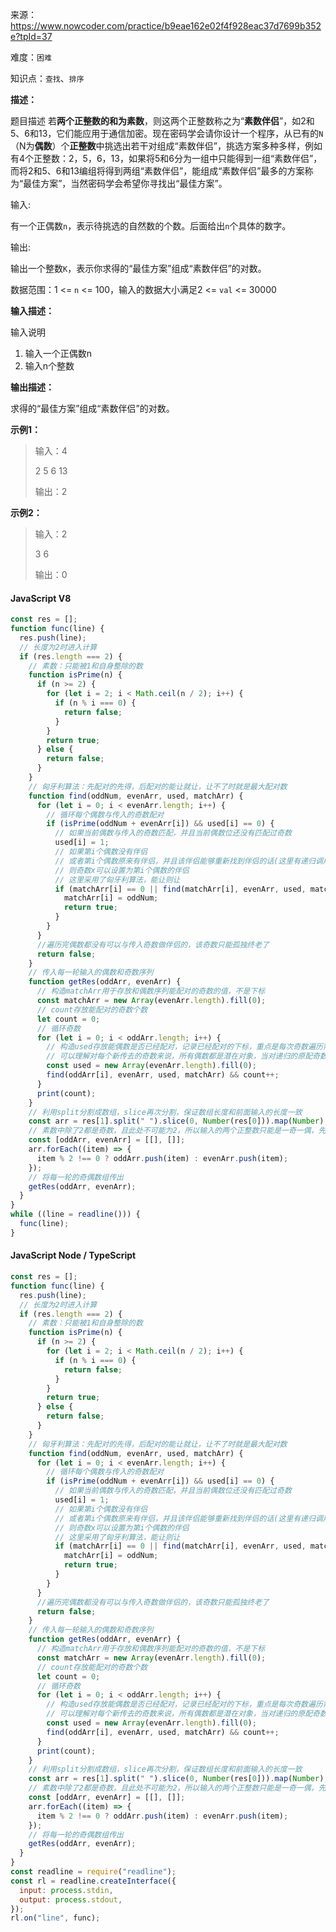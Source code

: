 来源：<https://www.nowcoder.com/practice/b9eae162e02f4f928eac37d7699b352e?tpId=37>

难度：`困难`

知识点：`查找`、`排序`

**描述：**

题目描述
若**两个正整数的和为素数**，则这两个正整数称之为“**素数伴侣**”，如2和5、6和13，它们能应用于通信加密。现在密码学会请你设计一个程序，从已有的`N`（N为**偶数**）个**正整数**中挑选出若干对组成“素数伴侣”，挑选方案多种多样，例如有4个正整数：2，5，6，13，如果将5和6分为一组中只能得到一组“素数伴侣”，而将2和5、6和13编组将得到两组“素数伴侣”，能组成“素数伴侣”最多的方案称为“最佳方案”，当然密码学会希望你寻找出“最佳方案”。

输入:

有一个正偶数`n`，表示待挑选的自然数的个数。后面给出`n`个具体的数字。

输出:

输出一个整数`K`，表示你求得的“最佳方案”组成“素数伴侣”的对数。

数据范围：1 <= `n` <= 100，输入的数据大小满足2 <= `val` <= 30000

**输入描述：**

输入说明

1. 输入一个正偶数n
2. 输入n个整数

**输出描述：**

求得的“最佳方案”组成“素数伴侣”的对数。

**示例1：**

> 输入：4
>
> 2 5 6 13
>
> 输出：2

**示例2：**

> 输入：2
>
> 3 6
>
> 输出：0

<!-- tabs:start -->

#### **JavaScript V8**

```javascript
const res = [];
function func(line) {
  res.push(line);
  // 长度为2时进入计算
  if (res.length === 2) {
    // 素数：只能被1和自身整除的数
    function isPrime(n) {
      if (n >= 2) {
        for (let i = 2; i < Math.ceil(n / 2); i++) {
          if (n % i === 0) {
            return false;
          }
        }
        return true;
      } else {
        return false;
      }
    }
    // 匈牙利算法：先配对的先得，后配对的能让就让，让不了时就是最大配对数
    function find(oddNum, evenArr, used, matchArr) {
      for (let i = 0; i < evenArr.length; i++) {
        // 循环每个偶数与传入的奇数配对
        if (isPrime(oddNum + evenArr[i]) && used[i] == 0) {
          // 如果当前偶数与传入的奇数匹配，并且当前偶数位还没有匹配过奇数
          used[i] = 1;
          // 如果第i个偶数没有伴侣
          // 或者第i个偶数原来有伴侣，并且该伴侣能够重新找到伴侣的话(这里有递归调用)
          // 则奇数x可以设置为第i个偶数的伴侣
          // 这里采用了匈牙利算法，能让则让
          if (matchArr[i] == 0 || find(matchArr[i], evenArr, used, matchArr)) {
            matchArr[i] = oddNum;
            return true;
          }
        }
      }
      //遍历完偶数都没有可以与传入奇数做伴侣的，该奇数只能孤独终老了
      return false;
    }
    // 传入每一轮输入的偶数和奇数序列
    function getRes(oddArr, evenArr) {
      // 构造matchArr用于存放和偶数序列能配对的奇数的值，不是下标
      const matchArr = new Array(evenArr.length).fill(0);
      // count存放能配对的奇数个数
      let count = 0;
      // 循环奇数
      for (let i = 0; i < oddArr.length; i++) {
        // 构造used存放能偶数是否已经配对，记录已经配对的下标，重点是每次奇数遍历需重置，递归时不重置
        // 可以理解对每个新传去的奇数来说，所有偶数都是潜在对象，当对递归的原配奇数来讲，不能再去配对已经配对的偶数
        const used = new Array(evenArr.length).fill(0);
        find(oddArr[i], evenArr, used, matchArr) && count++;
      }
      print(count);
    }
    // 利用split分割成数组，slice再次分割，保证数组长度和前面输入的长度一致
    const arr = res[1].split(" ").slice(0, Number(res[0])).map(Number);
    // 素数中除了2都是奇数，且此处不可能为2，所以输入的两个正整数只能是一奇一偶，先分离奇偶
    const [oddArr, evenArr] = [[], []];
    arr.forEach((item) => {
      item % 2 !== 0 ? oddArr.push(item) : evenArr.push(item);
    });
    // 将每一轮的奇偶数组传出
    getRes(oddArr, evenArr);
  }
}
while ((line = readline())) {
  func(line);
}
```

#### **JavaScript Node / TypeScript**

```javascript
const res = [];
function func(line) {
  res.push(line);
  // 长度为2时进入计算
  if (res.length === 2) {
    // 素数：只能被1和自身整除的数
    function isPrime(n) {
      if (n >= 2) {
        for (let i = 2; i < Math.ceil(n / 2); i++) {
          if (n % i === 0) {
            return false;
          }
        }
        return true;
      } else {
        return false;
      }
    }
    // 匈牙利算法：先配对的先得，后配对的能让就让，让不了时就是最大配对数
    function find(oddNum, evenArr, used, matchArr) {
      for (let i = 0; i < evenArr.length; i++) {
        // 循环每个偶数与传入的奇数配对
        if (isPrime(oddNum + evenArr[i]) && used[i] == 0) {
          // 如果当前偶数与传入的奇数匹配，并且当前偶数位还没有匹配过奇数
          used[i] = 1;
          // 如果第i个偶数没有伴侣
          // 或者第i个偶数原来有伴侣，并且该伴侣能够重新找到伴侣的话(这里有递归调用)
          // 则奇数x可以设置为第i个偶数的伴侣
          // 这里采用了匈牙利算法，能让则让
          if (matchArr[i] == 0 || find(matchArr[i], evenArr, used, matchArr)) {
            matchArr[i] = oddNum;
            return true;
          }
        }
      }
      //遍历完偶数都没有可以与传入奇数做伴侣的，该奇数只能孤独终老了
      return false;
    }
    // 传入每一轮输入的偶数和奇数序列
    function getRes(oddArr, evenArr) {
      // 构造matchArr用于存放和偶数序列能配对的奇数的值，不是下标
      const matchArr = new Array(evenArr.length).fill(0);
      // count存放能配对的奇数个数
      let count = 0;
      // 循环奇数
      for (let i = 0; i < oddArr.length; i++) {
        // 构造used存放能偶数是否已经配对，记录已经配对的下标，重点是每次奇数遍历需重置，递归时不重置
        // 可以理解对每个新传去的奇数来说，所有偶数都是潜在对象，当对递归的原配奇数来讲，不能再去配对已经配对的偶数
        const used = new Array(evenArr.length).fill(0);
        find(oddArr[i], evenArr, used, matchArr) && count++;
      }
      print(count);
    }
    // 利用split分割成数组，slice再次分割，保证数组长度和前面输入的长度一致
    const arr = res[1].split(" ").slice(0, Number(res[0])).map(Number);
    // 素数中除了2都是奇数，且此处不可能为2，所以输入的两个正整数只能是一奇一偶，先分离奇偶
    const [oddArr, evenArr] = [[], []];
    arr.forEach((item) => {
      item % 2 !== 0 ? oddArr.push(item) : evenArr.push(item);
    });
    // 将每一轮的奇偶数组传出
    getRes(oddArr, evenArr);
  }
}
const readline = require("readline");
const rl = readline.createInterface({
  input: process.stdin,
  output: process.stdout,
});
rl.on("line", func);
```

<!-- tabs:end -->

